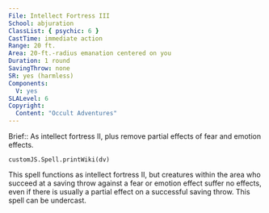 ```yaml
---
File: Intellect Fortress III
School: abjuration
ClassList: { psychic: 6 }
CastTime: immediate action
Range: 20 ft.
Area: 20-ft.-radius emanation centered on you
Duration: 1 round
SavingThrow: none
SR: yes (harmless)
Components:
  V: yes
SLALevel: 6
Copyright:
  Content: "Occult Adventures"
---
```

Brief:: As intellect fortress II, plus remove partial effects of fear and emotion effects.

```dataviewjs
customJS.Spell.printWiki(dv)
```

This spell functions as intellect fortress II, but creatures within the area who succeed at a saving throw against a fear or emotion effect suffer no effects, even if there is usually a partial effect on a successful saving throw. This spell can be undercast.
